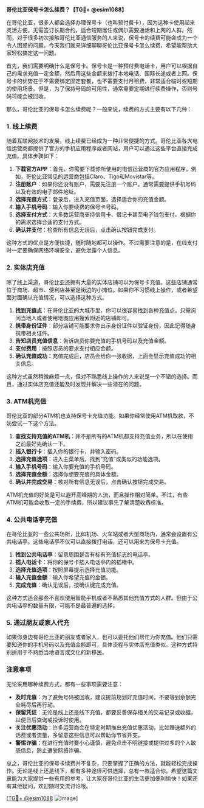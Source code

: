 **哥伦比亚保号卡怎么续费？【TG💪+ @esim1088】**

在哥伦比亚，很多人都会选择办理保号卡（也叫预付费卡），因为这种卡使用起来灵活方便，无需签订长期合约，适合短期居住或偶尔需要通话和上网的人群。然而，对于很多初次接触哥伦比亚通信服务的人来说，保号卡的续费可能会成为一个令人困惑的问题。今天我们就来详细聊聊哥伦比亚保号卡怎么续费，希望能帮助大家轻松搞定这一问题。

首先，我们需要明确什么是保号卡。保号卡是一种预付费电话卡，用户可以根据自己的需求充值一定金额，然后用这些金额来拨打本地电话、国际长途或者上网。保号卡的优势在于不需要绑定固定套餐，也不需要支付月租费，非常适合临时或短期的使用场景。但是，为了保持号码的可用性，通常需要定期进行续费操作，否则号码可能会被回收。

那么，哥伦比亚的保号卡怎么续费呢？一般来说，续费的方式主要有以下几种：

### **1. 线上续费**
随着互联网技术的发展，线上续费已经成为一种非常便捷的方式。哥伦比亚各大电信运营商都提供了官方的手机应用程序或者网站，用户可以通过这些平台直接完成充值。具体步骤如下：
1. **下载官方APP**：首先，你需要下载你所使用的电信运营商的官方应用程序。例如，哥伦比亚常见的运营商包括Claro、Tigo和Movistar等。
2. **注册账户**：如果你还没有账户，需要先注册一个账户。通常需要提供手机号码以及有效的电子邮件地址。
3. **选择充值方式**：登录后，进入充值页面，选择适合你的充值金额。
4. **输入手机号码**：输入你要续费的保号卡号码。
5. **选择支付方式**：大多数运营商支持信用卡、借记卡甚至电子钱包支付。根据你的需求选择合适的支付方式。
6. **确认并支付**：检查所有信息无误后，点击确认按钮完成支付。

这种方式的优点是方便快捷，随时随地都可以操作。不过需要注意的是，在线支付时一定要确保网络环境安全，避免泄露个人信息。

### **2. 实体店充值**
除了线上渠道，哥伦比亚还拥有大量的实体店铺可以为保号卡充值。这些店铺通常位于商场、超市、便利店甚至是街边的小摊位。如果你不习惯线上操作，或者希望面对面确认充值情况，可以选择这种方式。
1. **找到充值点**：在哥伦比亚的大城市里，你可以很容易找到各种充值点。只需询问当地人或者使用地图应用搜索附近的店铺即可。
2. **携带身份证件**：部分店铺可能要求你出示身份证件以验证身份，因此记得随身携带相关证件。
3. **告知店员充值信息**：告诉店员你要充值的手机号码以及充值金额。
4. **支付费用**：按照店员的要求支付相应金额。
5. **确认充值成功**：充值完成后，店员会给你一张收据，上面会显示充值成功的相关信息。

这种方式虽然稍微麻烦一点，但对不熟悉线上操作的人来说是一个不错的选择。而且，通过实体店充值还能及时发现并解决一些潜在的问题。

### **3. ATM机充值**
哥伦比亚的部分ATM机也支持保号卡充值功能。如果你经常使用ATM机取款，不妨尝试一下这个方法。
1. **查找支持充值的ATM机**：并不是所有的ATM机都支持充值业务，所以在使用之前最好先确认一下。
2. **插入银行卡**：插入你的银行卡，并输入密码。
3. **选择充值选项**：进入主菜单后，找到“充值”或类似的功能选项。
4. **输入手机号码**：输入你要充值的手机号码。
5. **选择充值金额**：选择你想要充值的具体金额。
6. **确认并完成交易**：核对所有信息无误后，点击确认按钮完成交易。

ATM机充值的好处是可以避开高峰期的人流，而且操作相对简单。不过，有些ATM机可能会收取一定的手续费，所以建议事先了解清楚收费标准。

### **4. 公共电话亭充值**
在哥伦比亚的一些公共场所，比如机场、火车站或者大型商场内，通常会设置有公共电话亭。这些电话亭不仅可以直接拨打电话，还可以用来为保号卡充值。
1. **找到公共电话亭**：留意周围是否有标有充值标志的电话亭。
2. **插入电话卡**：将你的保号卡插入电话亭内的插槽中。
3. **选择充值选项**：按照屏幕提示选择充值功能。
4. **输入充值金额**：输入你希望充值的金额。
5. **完成充值**：确认无误后，按确认键完成充值。

这种方式适合那些不喜欢使用智能手机或者不熟悉其他充值方式的人群。但由于公共电话亭的数量有限，可能不是最普遍的选择。

### **5. 通过朋友或家人代充**
如果你身边有哥伦比亚的朋友或者家人，也可以委托他们帮忙为你充值。他们只需要知道你的手机号码以及充值金额即可，具体流程与实体店充值类似。这种方式特别适用于不熟悉当地语言或文化的新移民。

### **注意事项**
无论采用哪种续费方式，都有一些事项需要注意：
- **及时充值**：为了避免号码被回收，建议提前规划好充值时间，不要等到余额完全耗尽后再行动。
- **保留凭证**：无论是线上还是线下充值，都要妥善保存相关的交易记录或收据，以便日后查询或投诉时使用。
- **关注优惠活动**：许多运营商会在特定时期推出充值优惠活动，比如赠送额外的话费或者流量，多留意这些信息可以帮助你节省开支。
- **警惕诈骗**：在进行充值时要小心谨慎，避免点击不明链接或提供过多的个人敏感信息，防止遭受网络诈骗。

总之，哥伦比亚的保号卡续费并不复杂，只要掌握了正确的方法，就能轻松完成操作。无论是线上还是线下，都有多种途径可供选择，总有一款适合你。希望这篇文章能为大家提供一些有用的参考，让大家在哥伦比亚的生活更加便利愉快！如果还有其他疑问，欢迎随时交流讨论哦。

[[TG💪+ @esim1088](https://t.me/s/esim1088) ![Image](https://i.postimg.cc/4NQfJmqS/Snipaste-2025-05-13-00-14-12.png)]